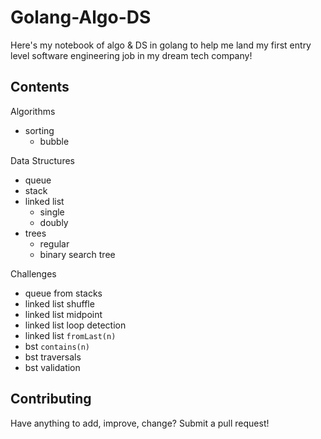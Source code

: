 # Golang-Algo-DS

Here's my notebook of algo & DS in golang to help me land my first entry level software engineering job in my dream tech company!

## Contents

Algorithms
- sorting
  - bubble

Data Structures
- queue
- stack
- linked list
  - single
  - doubly
- trees
  - regular
  - binary search tree

Challenges
- queue from stacks
- linked list shuffle
- linked list midpoint
- linked list loop detection
- linked list `fromLast(n)`
- bst `contains(n)`
- bst traversals
- bst validation

## Contributing

Have anything to add, improve, change? Submit a pull request!